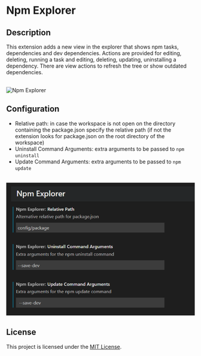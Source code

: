 # Npm Explorer

## Description

This extension adds a new view in the explorer that shows npm tasks, dependencies and dev dependencies. Actions are provided for editing, deleting, running a task and editing, deleting, updating, uninstalling a dependency. There are view actions to refresh the tree or show outdated dependencies.

<br/>![Npm Explorer](images/npm-explorer.gif)

## Configuration

- Relative path: in case the workspace is not open on the directory containing the package.json specify the relative path (if not the extension looks for package.json on the root directory of the workspace)
- Uninstall Command Arguments: extra arguments to be passed to ``npm uninstall``
- Update Command Arguments: extra arguments to be passed to ``npm update``

<br/>![Settings Screenshot](images/settings.png)

## License

This project is licensed under the [MIT License](LICENSE).